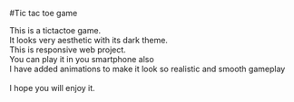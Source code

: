 #Tic tac toe game 

This is a tictactoe game.<br>It looks very aesthetic with its dark theme.<br>
This is responsive web project.<br>You can play it in you smartphone also<br>
I have added animations to make it look so realistic and smooth gameplay<br><br>
I hope you will enjoy it.